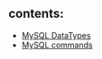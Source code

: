 ## contents:
- [MySQL DataTypes](https://github.com/amitkumarsaw/mysql/tree/master/mysql_datatypes)
- [MySQL commands](https://github.com/amitkumarsaw/mysql/tree/master/mysql_commands)
